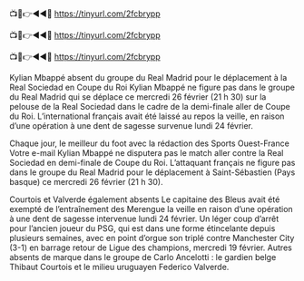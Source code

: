 📺📱👉◄◄🔴 https://tinyurl.com/2fcbrypp

📺📱👉◄◄🔴 https://tinyurl.com/2fcbrypp

📺📱👉◄◄🔴 https://tinyurl.com/2fcbrypp


Kylian Mbappé absent du groupe du Real Madrid pour le déplacement à la Real Sociedad en Coupe du Roi
Kylian Mbappé ne figure pas dans le groupe du Real Madrid qui se déplace ce mercredi 26 février (21 h 30) sur la pelouse de la Real Sociedad dans le cadre de la demi-finale aller de Coupe du Roi. L’international français avait été laissé au repos la veille, en raison d’une opération à une dent de sagesse survenue lundi 24 février.

Chaque jour, le meilleur du foot avec la rédaction des Sports Ouest-France
Votre e-mail
Kylian Mbappé ne disputera pas le match aller contre la Real Sociedad en demi-finale de Coupe du Roi. L’attaquant français ne figure pas dans le groupe du Real Madrid pour le déplacement à Saint-Sébastien (Pays basque) ce mercredi 26 février (21 h 30).

Courtois et Valverde également absents
Le capitaine des Bleus avait été exempté de l’entraînement des Merengue la veille en raison d’une opération à une dent de sagesse intervenue lundi 24 février. Un léger coup d’arrêt pour l’ancien joueur du PSG, qui est dans une forme étincelante depuis plusieurs semaines, avec en point d’orgue son triplé contre Manchester City (3-1) en barrage retour de Ligue des champions, mercredi 19 février. Autres absents de marque dans le groupe de Carlo Ancelotti : le gardien belge Thibaut Courtois et le milieu uruguayen Federico Valverde.
